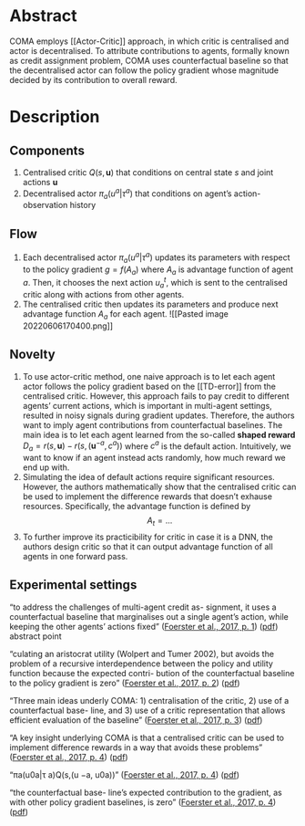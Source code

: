 # Abstract
COMA employs [[Actor-Critic]] approach, in which critic is centralised and actor is decentralised. To attribute contributions to agents, formally known as credit assignment problem, COMA uses counterfactual baseline so that the decentralised actor can follow the policy gradient whose magnitude decided by its contribution to overall reward.

# Description
## Components
1. Centralised critic $Q(s, \mathbf{u})$ that conditions on central state $s$ and joint actions $\boldsymbol{u}$
2. Decentralised actor $\pi_a(u^a|\tau^a)$ that conditions on agent’s action-observation history

## Flow
1. Each decentralised actor $\pi_a(u^a|\tau^a)$ updates its parameters with respect to the policy gradient
	$g = f(A_a)$
	where $A_a$ is advantage function of agent $a$.
	Then, it chooses the next action $u_a^t$, which is sent to the centralised critic along with actions from other agents.
2. The centralised critic then updates its parameters and produce next advantage function $A_a$ for each agent.
![[Pasted image 20220606170400.png]]

## Novelty
1. To use actor-critic method, one naive approach is to let each agent actor follows the policy gradient based on the [[TD-error]] from the centralised critic. However, this approach fails to pay credit to different agents’ current actions, which is important in multi-agent settings, resulted in noisy signals during gradient updates. Therefore, the authors want to imply agent contributions from counterfactual baselines. The main idea is to let each agent learned from the so-called **shaped reward** $D_a = r(s, \mathbf{u}) - r(s, (\mathbf{u}^{-a}, c^a))$ where $c^a$ is the default action. Intuitively, we want to know if an agent instead acts randomly, how much reward we end up with.
2. Simulating the idea of default actions require significant resources. However, the authors mathematically show that the centralised critic can be used to implement the difference rewards that doesn’t exhause resources. Specifically, the advantage function is defined by
   $$A_t = ...$$
3. To further improve its practicibility for critic in case it is a DNN, the authors design critic so that it can output advantage function of all agents in one forward pass.

## Experimental settings


“to address the challenges of multi-agent credit as- signment, it uses a counterfactual baseline that marginalises out a single agent’s action, while keeping the other agents’ actions fixed” ([Foerster et al., 2017, p. 1](zotero://select/library/items/R5XUDVM2)) ([pdf](zotero://open-pdf/library/items/D5G44DQ7?page=1&annotation=7KWKSLDB)) abstract point


“culating an aristocrat utility (Wolpert and Tumer 2002), but avoids the problem of a recursive interdependence between the policy and utility function because the expected contri- bution of the counterfactual baseline to the policy gradient is zero” ([Foerster et al., 2017, p. 2](zotero://select/library/items/R5XUDVM2)) ([pdf](zotero://open-pdf/library/items/D5G44DQ7?page=2&annotation=2UG6LMX7))

“Three main ideas underly COMA: 1) centralisation of the critic, 2) use of a counterfactual base- line, and 3) use of a critic representation that allows efficient evaluation of the baseline” ([Foerster et al., 2017, p. 3](zotero://select/library/items/R5XUDVM2)) ([pdf](zotero://open-pdf/library/items/D5G44DQ7?page=3&annotation=BWACLNID))

“A key insight underlying COMA is that a centralised critic can be used to implement difference rewards in a way that avoids these problems” ([Foerster et al., 2017, p. 4](zotero://select/library/items/R5XUDVM2)) ([pdf](zotero://open-pdf/library/items/D5G44DQ7?page=4&annotation=X6F9BY8A))

“πa(u0a|τ a)Q(s,(u −a, u0a))” ([Foerster et al., 2017, p. 4](zotero://select/library/items/R5XUDVM2)) ([pdf](zotero://open-pdf/library/items/D5G44DQ7?page=4&annotation=XATVBLWL))

“the counterfactual base- line’s expected contribution to the gradient, as with other policy gradient baselines, is zero” ([Foerster et al., 2017, p. 4](zotero://select/library/items/R5XUDVM2)) ([pdf](zotero://open-pdf/library/items/D5G44DQ7?page=4&annotation=HI6TF2CQ))
